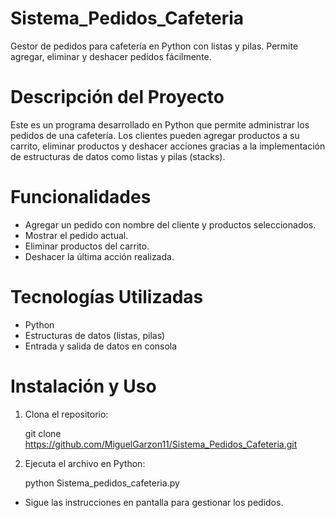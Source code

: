 # Sistema_Pedidos_Cafeteria
Gestor de pedidos para cafetería en Python con listas y pilas. Permite agregar, eliminar y deshacer pedidos fácilmente.

# Descripción del Proyecto
Este es un programa desarrollado en Python que permite administrar los pedidos de una cafetería. Los clientes pueden agregar productos a su carrito, eliminar productos y deshacer acciones gracias a la implementación de estructuras de datos como listas y pilas (stacks).

# Funcionalidades

- Agregar un pedido con nombre del cliente y productos seleccionados.
- Mostrar el pedido actual.
- Eliminar productos del carrito.
- Deshacer la última acción realizada.

# Tecnologías Utilizadas
- Python
- Estructuras de datos (listas, pilas)
- Entrada y salida de datos en consola

# Instalación y Uso
1. Clona el repositorio:
   
   git clone https://github.com/MiguelGarzon11/Sistema_Pedidos_Cafeteria.git

3. Ejecuta el archivo en Python:
   
   python Sistema_pedidos_cafeteria.py

- Sigue las instrucciones en pantalla para gestionar los pedidos.
